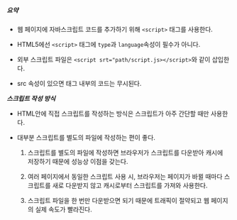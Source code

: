 ##### 요약

- 웹 페이지에 자바스크립트 코드를 추가하기 위해 `<script>` 태그를 사용한다.
- HTML5에선 `<script>` 태그에 `type`과 `language`속성이 필수가 아니다.
- 외부 스크립트 파일은 `<script srt="path/script.js></script>`와 같이 삽입한다.

- src 속성이 있으면 태그 내부의 코드는 무시된다.

**_스크립트 작성 방식_**

- HTML안에 직접 스크립트를 작성하는 방식은 스크립트가 아주 간단할 때만 사용한다.

- 대부분 스크립트를 별도의 파일에 작성하는 편이 좋다.

  1. 스크립트를 별도의 파일에 작성하면 브라우저가 스크립트를 다운받아 캐시에 저장하기 때문에 성능상 이점을 갖는다.

  2. 여러 페이지에서 동일한 스크립트 사용 시, 브라우저는 페이지가 바뀔 때마다 스크립트를 새로 다운받지 않고 캐시로부터 스크립트를 가져와 사용한다.

  3. 스크립트 파일을 한 번만 다운받으면 되기 때문에 트래픽이 절약되고 웹 페이지의 실제 속도가 빨라진다.
